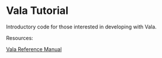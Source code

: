 Vala Tutorial
=============

Introductory code for those interested in developing with Vala.

Resources:

[Vala Reference Manual](http://www.vala-project.org/doc/vala/)